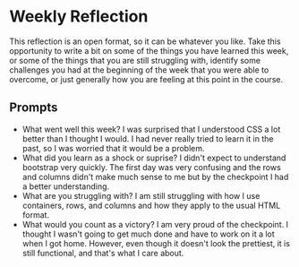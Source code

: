 # Weekly Reflection
This reflection is an open format, so it can be whatever you like. Take this opportunity to write a bit on some of the things you have learned this week, or some of the things that you are still struggling with, identify some challenges you had at the beginning of the week that you were able to overcome, or just generally how you are feeling at this point in the course.

## Prompts
- What went well this week?
  I was surprised that I understood CSS a lot better than I thought I would. I had never really tried to learn it in the past, so I was worried that it would be a problem.
- What did you learn as a shock or suprise?
  I didn't expect to understand bootstrap very quickly. The first day was very confusing and the rows and columns didn't make much sense to me but by the checkpoint I had a better understanding.
- What are you struggling with?
  I am still struggling with how I use containers, rows, and columns and how they apply to the usual HTML format.
- What would you count as a victory?
  I am very proud of the checkpoint. I thought I wasn't going to get much done and have to work on it a lot when I got home. However, even though it doesn't look the prettiest, it is still functional, and that's what I care about.